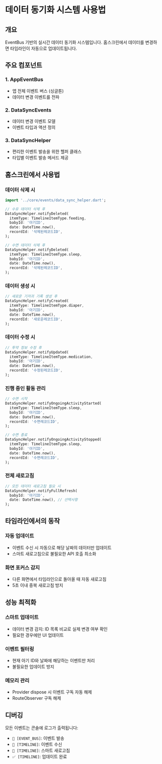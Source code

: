 # 데이터 동기화 시스템 사용법

## 개요
EventBus 기반의 실시간 데이터 동기화 시스템입니다. 홈스크린에서 데이터를 변경하면 타임라인이 자동으로 업데이트됩니다.

## 주요 컴포넌트

### 1. AppEventBus
- 앱 전체 이벤트 버스 (싱글톤)
- 데이터 변경 이벤트를 전파

### 2. DataSyncEvents
- 데이터 변경 이벤트 모델
- 이벤트 타입과 액션 정의

### 3. DataSyncHelper
- 편리한 이벤트 발송을 위한 헬퍼 클래스
- 타입별 이벤트 발송 메서드 제공

## 홈스크린에서 사용법

### 데이터 삭제 시
```dart
import '../core/events/data_sync_helper.dart';

// 수유 데이터 삭제 후
DataSyncHelper.notifyDeleted(
  itemType: TimelineItemType.feeding,
  babyId: '아기ID',
  date: DateTime.now(),
  recordId: '삭제된레코드ID',
);

// 수면 데이터 삭제 후
DataSyncHelper.notifyDeleted(
  itemType: TimelineItemType.sleep,
  babyId: '아기ID',
  date: DateTime.now(),
  recordId: '삭제된레코드ID',
);
```

### 데이터 생성 시
```dart
// 새로운 기저귀 기록 생성 후
DataSyncHelper.notifyCreated(
  itemType: TimelineItemType.diaper,
  babyId: '아기ID',
  date: DateTime.now(),
  recordId: '새로운레코드ID',
);
```

### 데이터 수정 시
```dart
// 투약 정보 수정 후
DataSyncHelper.notifyUpdated(
  itemType: TimelineItemType.medication,
  babyId: '아기ID',
  date: DateTime.now(),
  recordId: '수정된레코드ID',
);
```

### 진행 중인 활동 관리
```dart
// 수면 시작
DataSyncHelper.notifyOngoingActivityStarted(
  itemType: TimelineItemType.sleep,
  babyId: '아기ID',
  date: DateTime.now(),
  recordId: '수면레코드ID',
);

// 수면 종료
DataSyncHelper.notifyOngoingActivityStopped(
  itemType: TimelineItemType.sleep,
  babyId: '아기ID',
  date: DateTime.now(),
  recordId: '수면레코드ID',
);
```

### 전체 새로고침
```dart
// 모든 데이터 새로고침 필요 시
DataSyncHelper.notifyFullRefresh(
  babyId: '아기ID',
  date: DateTime.now(), // 선택사항
);
```

## 타임라인에서의 동작

### 자동 업데이트
- 이벤트 수신 시 자동으로 해당 날짜의 데이터만 업데이트
- 스마트 새로고침으로 불필요한 API 호출 최소화

### 화면 포커스 감지
- 다른 화면에서 타임라인으로 돌아올 때 자동 새로고침
- 5초 이내 중복 새로고침 방지

## 성능 최적화

### 스마트 업데이트
- 데이터 변경 감지: ID 목록 비교로 실제 변경 여부 확인
- 필요한 경우에만 UI 업데이트

### 이벤트 필터링
- 현재 아기 ID와 날짜에 해당하는 이벤트만 처리
- 불필요한 업데이트 방지

### 메모리 관리
- Provider dispose 시 이벤트 구독 자동 해제
- RouteObserver 구독 해제

## 디버깅

모든 이벤트는 콘솔에 로그가 출력됩니다:
- `🚀 [EVENT_BUS]`: 이벤트 발송
- `📨 [TIMELINE]`: 이벤트 수신
- `🔄 [TIMELINE]`: 스마트 새로고침
- `✅ [TIMELINE]`: 업데이트 완료